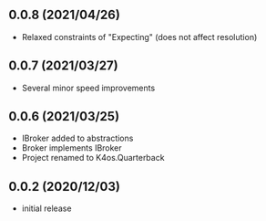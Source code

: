 ## 0.0.8 (2021/04/26)
* Relaxed constraints of "Expecting" (does not affect resolution)

## 0.0.7 (2021/03/27)
* Several minor speed improvements

## 0.0.6 (2021/03/25)
* IBroker added to abstractions
* Broker implements IBroker  
* Project renamed to K4os.Quarterback

## 0.0.2 (2020/12/03)
* initial release
